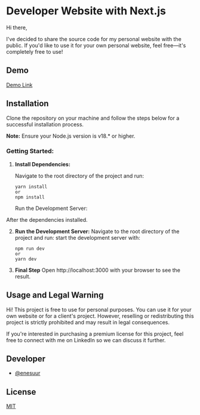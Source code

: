 # Developer Website with Next.js

Hi there,

I've decided to share the source code for my personal website with the public. If you'd like to use it for your own personal website, feel free—it's completely free to use!

## Demo
[Demo Link](https://enesugur.cloud/)

## Installation

Clone the repository on your machine and follow the steps below for a successful installation process.

**Note:** Ensure your Node.js version is v18.\* or higher.

### Getting Started:

1. **Install Dependencies:**

   Navigate to the root directory of the project and run:

   ```
   yarn install
   or
   npm install
   ```

   Run the Development Server:

After the dependencies installed.

2. **Run the Development Server:**
   Navigate to the root directory of the project and run: start the development server with:

   ```
   npm run dev
   or
   yarn dev
   ```

3. **Final Step**
   Open http://localhost:3000 with your browser to see the result.


## Usage and Legal Warning

Hi! This project is free to use for personal purposes. You can use it for your own website or for a client's project. However, reselling or redistributing this project is strictly prohibited and may result in legal consequences.

If you're interested in purchasing a premium license for this project, feel free to connect with me on LinkedIn so we can discuss it further.

## Developer

- [@enesuur](https://www.github.com/enesuur)






## License

[MIT](https://choosealicense.com/licenses/mit/)

